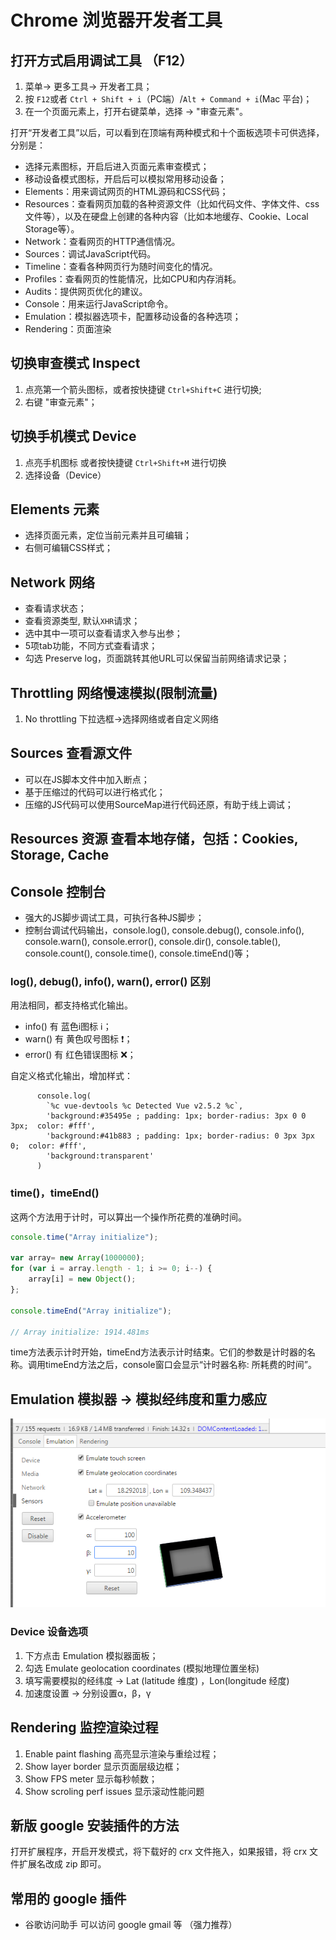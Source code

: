 # Chrome 浏览器开发者工具
## 打开方式启用调试工具 （F12）
1. 菜单-> 更多工具-> 开发者工具；
2. 按 `F12`或者 `Ctrl + Shift + i`（PC端）/`Alt + Command + i`(Mac 平台)；
3. 在一个页面元素上，打开右键菜单，选择 -> "审查元素"。  

打开“开发者工具”以后，可以看到在顶端有两种模式和十个面板选项卡可供选择，分别是：
* 选择元素图标，开启后进入页面元素审查模式；
* 移动设备模式图标，开启后可以模拟常用移动设备；  
* Elements：用来调试网页的HTML源码和CSS代码；
* Resources：查看网页加载的各种资源文件（比如代码文件、字体文件、css文件等），以及在硬盘上创建的各种内容（比如本地缓存、Cookie、Local Storage等）。
* Network：查看网页的HTTP通信情况。
* Sources：调试JavaScript代码。
* Timeline：查看各种网页行为随时间变化的情况。
* Profiles：查看网页的性能情况，比如CPU和内存消耗。
* Audits：提供网页优化的建议。
* Console：用来运行JavaScript命令。
* Emulation：模拟器选项卡，配置移动设备的各种选项；
*  Rendering：页面渲染

## 切换审查模式 Inspect
1. 点亮第一个箭头图标，或者按快捷键 `Ctrl+Shift+C` 进行切换;
2. 右键 "审查元素"；
## 切换手机模式 Device
1. 点亮手机图标 或者按快捷键 `Ctrl+Shift+M` 进行切换
2. 选择设备（Device）

## Elements 元素
* 选择页面元素，定位当前元素并且可编辑；
* 右侧可编辑CSS样式；
## Network 网络
* 查看请求状态；
* 查看资源类型, 默认`XHR`请求；
* 选中其中一项可以查看请求入参与出参；
* 5项tab功能，不同方式查看请求；
* 勾选 Preserve log，页面跳转其他URL可以保留当前网络请求记录；
## Throttling 网络慢速模拟(限制流量)
1. No throttling 下拉选框->选择网络或者自定义网络
## Sources 查看源文件
* 可以在JS脚本文件中加入断点；
* 基于压缩过的代码可以进行格式化；
* 压缩的JS代码可以使用SourceMap进行代码还原，有助于线上调试；
## Resources 资源 查看本地存储，包括：Cookies, Storage, Cache
## Console 控制台
* 强大的JS脚步调试工具，可执行各种JS脚步；
* 控制台调试代码输出，console.log(), console.debug(), console.info(), console.warn(), console.error(), console.dir(), console.table(), console.count(), console.time(), console.timeEnd()等；

### log(), debug(), info(), warn(), error() 区别
用法相同，都支持格式化输出。
* info() 有 蓝色i图标 :information_source:；
* warn() 有 黄色叹号图标 :heavy_exclamation_mark:；
* error() 有 红色错误图标 :x:；

自定义格式化输出，增加样式：
```
      console.log(
        `%c vue-devtools %c Detected Vue v2.5.2 %c`,
        'background:#35495e ; padding: 1px; border-radius: 3px 0 0 3px;  color: #fff',
        'background:#41b883 ; padding: 1px; border-radius: 0 3px 3px 0;  color: #fff',
        'background:transparent'
      )
```

### time()，timeEnd()
这两个方法用于计时，可以算出一个操作所花费的准确时间。
```javascript
console.time("Array initialize");

var array= new Array(1000000);
for (var i = array.length - 1; i >= 0; i--) {
    array[i] = new Object();
};

console.timeEnd("Array initialize");

// Array initialize: 1914.481ms
```
time方法表示计时开始，timeEnd方法表示计时结束。它们的参数是计时器的名称。调用timeEnd方法之后，console窗口会显示“计时器名称: 所耗费的时间”。
## Emulation 模拟器 -> 模拟经纬度和重力感应
[![geo](/images/geographic.png)](/images/geographic.png)
### Device 设备选项
1. 下方点击 Emulation 模拟器面板；
2. 勾选 Emulate geolocation coordinates (模拟地理位置坐标)
3. 填写需要模拟的经纬度 -> Lat (latitude 维度) ，Lon(longitude 经度)
4. 加速度设置 -> 分别设置α，β，γ
## Rendering 监控渲染过程
1. Enable paint flashing 高亮显示渲染与重绘过程；
2. Show layer border 显示页面层级边框；
3. Show FPS meter 显示每秒帧数；
4. Show scroling perf issues 显示滚动性能问题

## 新版 google 安装插件的方法

打开扩展程序，开启开发模式，将下载好的 crx 文件拖入，如果报错，将 crx 文件扩展名改成 zip 即可。


## 常用的 google 插件

* 谷歌访问助手 可以访问 google gmail 等 （强力推荐）
